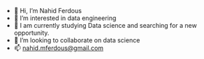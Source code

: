 - 👋 Hi, I’m Nahid Ferdous
- 👀 I’m interested in data engineering 
- 🌱 I am currently studying Data science and searching for a new opportunity.
- 💞️ I’m looking to collaborate on data science 
- 📫 nahid.mferdous@gmail.com

<!---
Nahidf21/Nahidf21 is a ✨ special ✨ repository because its `README.md` (this file) appears on your GitHub profile.
You can click the Preview link to take a look at your changes.
--->
